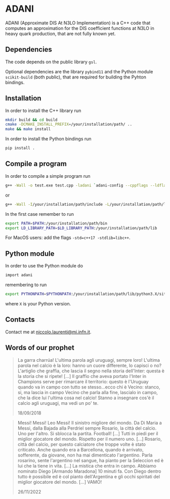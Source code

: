 # ADANI

ADANI (Approximate DIS At N3LO Implementation) is a C++ code that computes an approximation for the DIS coefficient functions at N3LO in heavy quark production, that are not fully known yet.

## Dependencies

The code depends on the public library ```gsl```.

Optional dependencies are the library ```pybind11``` and the Python module ```scikit-build``` (both public), that are required for building the Pyhton bindings.

## Installation

In order to install the C++ library run
```bash
mkdir build && cd build
cmake -DCMAKE_INSTALL_PREFIX=/your/installation/path/ ..
make && make install
```

In order to install the Python bindings run
```bash
pip install .
```

## Compile a program

In order to compile a simple program run
```bash
g++ -Wall -o test.exe test.cpp -ladani `adani-config --cppflags --ldflags --cxxflags`
```
or
```bash
g++ -Wall -I/your/installation/path/include -L/your/installation/path/lib/ -o test.exe test.cpp -ladani
```
In the first case remember to run
```bash
export PATH=$PATH:/your/installation/path/bin
export LD_LIBRARY_PATH=$LD_LIBRARY_PATH:/your/installation/path/lib
```
For MacOS users: add the flags ```-std=c++17 -stdlib=libc++```.

## Python module

In order to use the Python module do
```bash
import adani
```
remembering to run
```bash
export PYTHONPATH=$PYTHONPATH:/your/installation/path/lib/python3.X/site-packages/
```
where ```X``` is your Python version.

## Contacts

Contact me at niccolo.laurenti@mi.infn.it.

## Words of our prophet

> La garra charrúa! L'ultima parola agli uruguagi, sempre loro! L'ultima parola nel calcio è la loro: hanno un cuore differente, lo capisci o no? L'artiglio che graffia,
> che lascia il segno nella storia dell'Inter: questa è la storia che si ripete! [...] Il graffio che aveva portato l'Inter in Champions serve per rimarcare il territorio:
> questo è l'Uruguay quando va in campo con tutto se stesso...ecco chi è Vecino: stanco, si, ma lascia in campo Vecino che parla alla fine, lascialo in campo, che la dice
> lui l'ultima cosa nel calcio! Stanno a insegnare cos'è il calcio agli uruguagi, ma vedi un po' te.
>
> 18/09/2018

> Messi! Messi! Leo Messi! Il sinistro migliore del mondo. Da Di Maria a Messi, dalla Bajada alla Perdriel sempre Rosario, la città del calcio. Uno per l'altro. Si sblocca
> la partita. Football! [...] Tutti in piedi per il miglior giocatore del mondo. Rispetto per il numero uno. [...] Rosario, città del calcio, per questo calciatore che troppe
> volte è stato criticato. Anche quando era a Barcellona, quando è arrivato, sofferente, da giovane, non ha mai dimenticato l'argentino. Parla rosarino, sente l'argentino nel
> sangue, ha pianto per la Seleccion ed è lui che la tiene in vita. [...] La mistica che entra in campo. Abbiamo nominato Diego [Armando Maradona] 10 minuti fa. Con Diego dentro
> tutto è possibile ed è col pianto dell'Argentina e gli occhi spiritati del miglior giocatore del mondo. [...] VAMO!
>
> 26/11/2022
